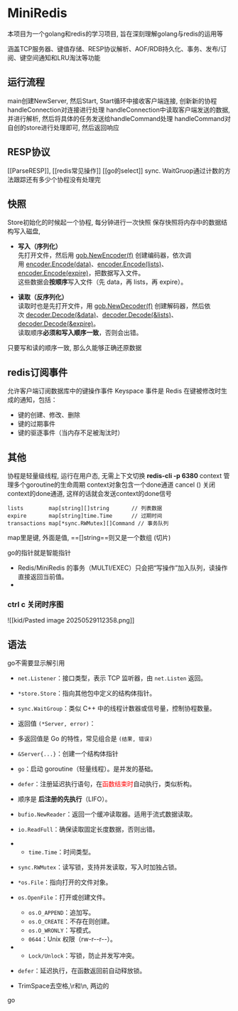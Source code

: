# MiniRedis
本项目为一个golang和redis的学习项目, 旨在深刻理解golang与redis的运用等

涵盖TCP服务器、键值存储、RESP协议解析、AOF/RDB持久化、事务、发布/订阅、键空间通知和LRU淘汰等功能

## 运行流程
main创建NewServer, 然后Start,
Start循环中接收客户端连接, 创新新的协程handleConnection对连接进行处理
handleConnection中读取客户端发送的数据, 并进行解析, 然后将具体的任务发送给handleCommand处理
handleCommand对自创的store进行处理即可, 然后返回响应

## RESP协议
[[ParseRESP]], [[redis常见操作]]
[[go的select]]
sync. WaitGruop通过计数的方法跟踪还有多少个协程没有处理完
## 快照
Store初始化的时候起一个协程, 每分钟进行一次快照
保存快照将内存中的数据结构写入磁盘,
- **写入（序列化）**  
    先打开文件，然后用 [gob.NewEncoder(f)](vscode-file://vscode-app/c:/Microsoft%20VS%20Code/resources/app/out/vs/code/electron-sandbox/workbench/workbench.html) 创建编码器，依次调用 [encoder.Encode(data)](vscode-file://vscode-app/c:/Microsoft%20VS%20Code/resources/app/out/vs/code/electron-sandbox/workbench/workbench.html)、[encoder.Encode(lists)](vscode-file://vscode-app/c:/Microsoft%20VS%20Code/resources/app/out/vs/code/electron-sandbox/workbench/workbench.html)、[encoder.Encode(expire)](vscode-file://vscode-app/c:/Microsoft%20VS%20Code/resources/app/out/vs/code/electron-sandbox/workbench/workbench.html)，把数据写入文件。  
    这些数据会**按顺序**写入文件（先 data，再 lists，再 expire）。
    
- **读取（反序列化）**  
    读取时也是先打开文件，用 [gob.NewDecoder(f)](vscode-file://vscode-app/c:/Microsoft%20VS%20Code/resources/app/out/vs/code/electron-sandbox/workbench/workbench.html) 创建解码器，然后依次 [decoder.Decode(&data)](vscode-file://vscode-app/c:/Microsoft%20VS%20Code/resources/app/out/vs/code/electron-sandbox/workbench/workbench.html)、[decoder.Decode(&lists)](vscode-file://vscode-app/c:/Microsoft%20VS%20Code/resources/app/out/vs/code/electron-sandbox/workbench/workbench.html)、[decoder.Decode(&expire)](vscode-file://vscode-app/c:/Microsoft%20VS%20Code/resources/app/out/vs/code/electron-sandbox/workbench/workbench.html)。  
    读取顺序**必须和写入顺序一致**，否则会出错。

只要写和读的顺序一致, 那么久能够正确还原数据
## redis订阅事件
允许客户端订阅数据库中的键操作事件
Keyspace 事件是 Redis 在键被修改时生成的通知，包括：

- 键的创建、修改、删除
- 键的过期事件
- 键的驱逐事件（当内存不足被淘汰时）

## 其他
协程是轻量级线程, 运行在用户态, 无需上下文切换
**redis-cli -p 6380**
context 管理多个goroutine的生命周期
	context对象包含一个done通道
cancel () 关闭context的done通道, 这样的话就会发送context的done信号

	lists        map[string][]string       // 列表数据
	expire       map[string]time.Time      // 过期时间
	transactions map[*sync.RWMutex][]Command // 事务队列
map里是键, 外面是值, ==[]string==则又是一个数组 (切片)

go的指针就是智能指针
- Redis/MiniRedis 的事务（MULTI/EXEC）只会把“写操作”加入队列，读操作直接返回当前值。
- 
### ctrl c 关闭时序图
![[kid/Pasted image 20250529112358.png]]
## 语法
go不需要显示解引用

- `net.Listener`：接口类型，表示 TCP 监听器，由 `net.Listen` 返回。
    
- `*store.Store`：指向其他包中定义的结构体指针。
    
- `sync.WaitGroup`：类似 C++ 中的线程计数器或信号量，控制协程数量。
- 返回值 `(*Server, error)`：
- 多返回值是 Go 的特性，常见组合是 `(结果, 错误)`
- `&Server{...}`：创建一个结构体指针
- `go`：启动 goroutine（轻量线程）。是并发的基础。
- `defer`：注册延迟执行语句，在<font color="#ff0000">函数结束时</font>自动执行，类似析构。
- 顺序是 **后注册的先执行**（LIFO）。
-  `bufio.NewReader`：返回一个缓冲读取器。适用于流式数据读取。
- `io.ReadFull`：确保读取固定长度数据，否则出错。
- - `time.Time`：时间类型。
- `sync.RWMutex`：读写锁，支持并发读取，写入时加独占锁。
- `*os.File`：指向打开的文件对象。
- `os.OpenFile`：打开或创建文件。
	- `os.O_APPEND`：追加写。
	- `os.O_CREATE`：不存在则创建。
	- `os.O_WRONLY`：写模式。
	- `0644`：Unix 权限（rw-r--r--）。
- - `Lock/Unlock`：写锁，防止并发写冲突。
- `defer`：延迟执行，在函数返回前自动释放锁。
- TrimSpace去空格,\r和\n, 两边的
    

go


